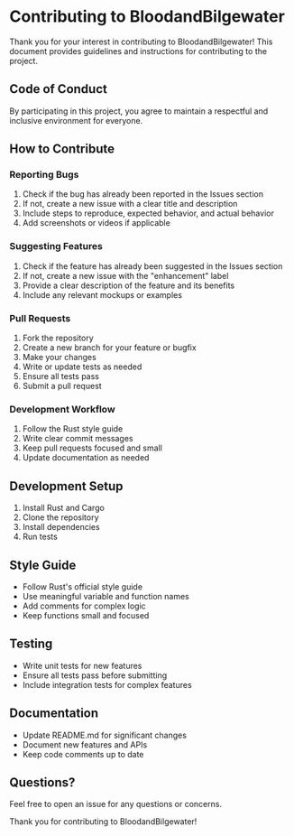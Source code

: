 # Contributing to BloodandBilgewater

Thank you for your interest in contributing to BloodandBilgewater! This document provides guidelines and instructions for contributing to the project.

## Code of Conduct

By participating in this project, you agree to maintain a respectful and inclusive environment for everyone.

## How to Contribute

### Reporting Bugs

1. Check if the bug has already been reported in the Issues section
2. If not, create a new issue with a clear title and description
3. Include steps to reproduce, expected behavior, and actual behavior
4. Add screenshots or videos if applicable

### Suggesting Features

1. Check if the feature has already been suggested in the Issues section
2. If not, create a new issue with the "enhancement" label
3. Provide a clear description of the feature and its benefits
4. Include any relevant mockups or examples

### Pull Requests

1. Fork the repository
2. Create a new branch for your feature or bugfix
3. Make your changes
4. Write or update tests as needed
5. Ensure all tests pass
6. Submit a pull request

### Development Workflow

1. Follow the Rust style guide
2. Write clear commit messages
3. Keep pull requests focused and small
4. Update documentation as needed

## Development Setup

1. Install Rust and Cargo
2. Clone the repository
3. Install dependencies
4. Run tests

## Style Guide

- Follow Rust's official style guide
- Use meaningful variable and function names
- Add comments for complex logic
- Keep functions small and focused

## Testing

- Write unit tests for new features
- Ensure all tests pass before submitting
- Include integration tests for complex features

## Documentation

- Update README.md for significant changes
- Document new features and APIs
- Keep code comments up to date

## Questions?

Feel free to open an issue for any questions or concerns.

Thank you for contributing to BloodandBilgewater! 